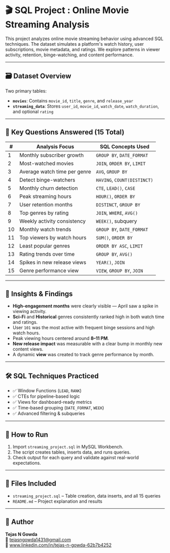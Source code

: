 # 🎬 SQL Project : Online Movie Streaming Analysis

This project analyzes online movie streaming behavior using advanced SQL techniques. The dataset simulates a platform's watch history, user subscriptions, movie metadata, and ratings. We explore patterns in viewer activity, retention, binge-watching, and content performance.

---

## 🗃️ Dataset Overview

Two primary tables:

- **`movies`**: Contains `movie_id`, `title`, `genre`, and `release_year`
- **`streaming_data`**: Stores `user_id`, `movie_id`, `watch_date`, `watch_duration`, and optional `rating`

---

## 🧠 Key Questions Answered (15 Total)

| # | Analysis Focus | SQL Concepts Used |
|--|----------------|------------------|
| 1 | Monthly subscriber growth | `GROUP BY`, `DATE_FORMAT` |
| 2 | Most-watched movies | `JOIN`, `ORDER BY`, `LIMIT` |
| 3 | Average watch time per genre | `AVG`, `GROUP BY` |
| 4 | Detect binge-watchers | `HAVING`, `COUNT(DISTINCT)` |
| 5 | Monthly churn detection | `CTE`, `LEAD()`, `CASE` |
| 6 | Peak streaming hours | `HOUR()`, `ORDER BY` |
| 7 | User retention months | `DISTINCT`, `GROUP BY` |
| 8 | Top genres by rating | `JOIN`, `WHERE`, `AVG()` |
| 9 | Weekly activity consistency | `WEEK()`, subquery |
| 10 | Monthly watch trends | `GROUP BY`, `DATE_FORMAT` |
| 11 | Top viewers by watch hours | `SUM()`, `ORDER BY` |
| 12 | Least popular genres | `ORDER BY ASC`, `LIMIT` |
| 13 | Rating trends over time | `GROUP BY`, `AVG()` |
| 14 | Spikes in new release views | `YEAR()`, `JOIN` |
| 15 | Genre performance view | `VIEW`, `GROUP BY`, `JOIN` |

---

## 📌 Insights & Findings

- **High-engagement months** were clearly visible — April saw a spike in viewing activity.
- **Sci-Fi** and **Historical** genres consistently ranked high in both watch time and ratings.
- User `101` was the most active with frequent binge sessions and high watch hours.
- Peak viewing hours centered around **8–11 PM**.
- **New release impact** was measurable with a clear bump in monthly new content views.
- A dynamic **view** was created to track genre performance by month.

---

## 🛠️ SQL Techniques Practiced

- ✅ Window Functions (`LEAD`, `RANK`)
- ✅ CTEs for pipeline-based logic
- ✅ Views for dashboard-ready metrics
- ✅ Time-based grouping (`DATE_FORMAT`, `WEEK`)
- ✅ Advanced filtering & subqueries

---

## 💾 How to Run

1. Import `streaming_project.sql` in MySQL Workbench.
2. The script creates tables, inserts data, and runs queries.
3. Check output for each query and validate against real-world expectations.

---

## 📁 Files Included

- `streaming_project.sql` – Table creation, data inserts, and all 15 queries
- `README.md` – Project explanation and results

---


## 👤 Author

**Tejas N Gowda**  
📧 tejasngowda1431@gmail.com  
🔗 www.linkedin.com/in/tejas-n-gowda-62b7b4252
